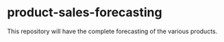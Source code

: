 # product-sales-forecasting
This repository will have the complete forecasting of the various products.

